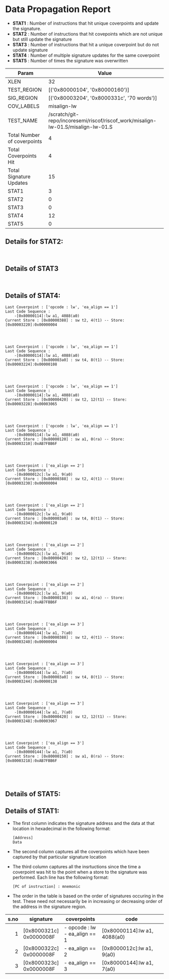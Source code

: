 
# Data Propagation Report

- **STAT1** : Number of instructions that hit unique coverpoints and update the signature.
- **STAT2** : Number of instructions that hit covepoints which are not unique but still update the signature
- **STAT3** : Number of instructions that hit a unique coverpoint but do not update signature
- **STAT4** : Number of multiple signature updates for the same coverpoint
- **STAT5** : Number of times the signature was overwritten

| Param                     | Value    |
|---------------------------|----------|
| XLEN                      | 32      |
| TEST_REGION               | [('0x80000104', '0x80000160')]      |
| SIG_REGION                | [('0x80003204', '0x8000331c', '70 words')]      |
| COV_LABELS                | misalign-lw      |
| TEST_NAME                 | /scratch/git-repo/incoresemi/riscof/riscof_work/misalign-lw-01.S/misalign-lw-01.S    |
| Total Number of coverpoints| 4     |
| Total Coverpoints Hit     | 4      |
| Total Signature Updates   | 15      |
| STAT1                     | 3      |
| STAT2                     | 0      |
| STAT3                     | 0     |
| STAT4                     | 12     |
| STAT5                     | 0     |

## Details for STAT2:

```


```

## Details of STAT3

```


```

## Details of STAT4:

```
Last Coverpoint : ['opcode : lw', 'ea_align == 1']
Last Code Sequence : 
	-[0x80000114]:lw a1, 4088(a0)
Current Store : [0x80000388] : sw t2, 4(t1) -- Store: [0x80003220]:0x00000004




Last Coverpoint : ['opcode : lw', 'ea_align == 1']
Last Code Sequence : 
	-[0x80000114]:lw a1, 4088(a0)
Current Store : [0x800003a0] : sw t4, 8(t1) -- Store: [0x80003224]:0x00000108




Last Coverpoint : ['opcode : lw', 'ea_align == 1']
Last Code Sequence : 
	-[0x80000114]:lw a1, 4088(a0)
Current Store : [0x80000420] : sw t2, 12(t1) -- Store: [0x80003228]:0x00003065




Last Coverpoint : ['opcode : lw', 'ea_align == 1']
Last Code Sequence : 
	-[0x80000114]:lw a1, 4088(a0)
Current Store : [0x80000120] : sw a1, 0(ra) -- Store: [0x80003210]:0xAB7FBB6F




Last Coverpoint : ['ea_align == 2']
Last Code Sequence : 
	-[0x8000012c]:lw a1, 9(a0)
Current Store : [0x80000388] : sw t2, 4(t1) -- Store: [0x80003230]:0x00000004




Last Coverpoint : ['ea_align == 2']
Last Code Sequence : 
	-[0x8000012c]:lw a1, 9(a0)
Current Store : [0x800003a0] : sw t4, 8(t1) -- Store: [0x80003234]:0x00000120




Last Coverpoint : ['ea_align == 2']
Last Code Sequence : 
	-[0x8000012c]:lw a1, 9(a0)
Current Store : [0x80000420] : sw t2, 12(t1) -- Store: [0x80003238]:0x00003066




Last Coverpoint : ['ea_align == 2']
Last Code Sequence : 
	-[0x8000012c]:lw a1, 9(a0)
Current Store : [0x80000138] : sw a1, 4(ra) -- Store: [0x80003214]:0xAB7FBB6F




Last Coverpoint : ['ea_align == 3']
Last Code Sequence : 
	-[0x80000144]:lw a1, 7(a0)
Current Store : [0x80000388] : sw t2, 4(t1) -- Store: [0x80003240]:0x00000004




Last Coverpoint : ['ea_align == 3']
Last Code Sequence : 
	-[0x80000144]:lw a1, 7(a0)
Current Store : [0x800003a0] : sw t4, 8(t1) -- Store: [0x80003244]:0x00000138




Last Coverpoint : ['ea_align == 3']
Last Code Sequence : 
	-[0x80000144]:lw a1, 7(a0)
Current Store : [0x80000420] : sw t2, 12(t1) -- Store: [0x80003248]:0x00003067




Last Coverpoint : ['ea_align == 3']
Last Code Sequence : 
	-[0x80000144]:lw a1, 7(a0)
Current Store : [0x80000150] : sw a1, 8(ra) -- Store: [0x80003218]:0xAB7FBB6F





```

## Details of STAT5:



## Details of STAT1:

- The first column indicates the signature address and the data at that location in hexadecimal in the following format: 
  ```
  [Address]
  Data
  ```

- The second column captures all the coverpoints which have been captured by that particular signature location

- The third column captures all the insrtuctions since the time a coverpoint was
  hit to the point when a store to the signature was performed. Each line has
  the following format:
  ```
  [PC of instruction] : mnemonic
  ```
- The order in the table is based on the order of signatures occuring in the
  test. These need not necessarily be in increasing or decreasing order of the
  address in the signature region.

|s.no|        signature         |             coverpoints              |              code               |
|---:|--------------------------|--------------------------------------|---------------------------------|
|   1|[0x8000321c]<br>0x0000008F|- opcode : lw<br> - ea_align == 1<br> |[0x80000114]:lw a1, 4088(a0)<br> |
|   2|[0x8000322c]<br>0x0000008F|- ea_align == 2<br>                   |[0x8000012c]:lw a1, 9(a0)<br>    |
|   3|[0x8000323c]<br>0x0000008F|- ea_align == 3<br>                   |[0x80000144]:lw a1, 7(a0)<br>    |
